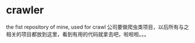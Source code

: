 # crawler
the fist repository of mine, used for crawl
公司要做爬虫类项目，以后所有与之相关的项目都放到这里，看到有用的代码就拿去吧，啦啦啦。。。

